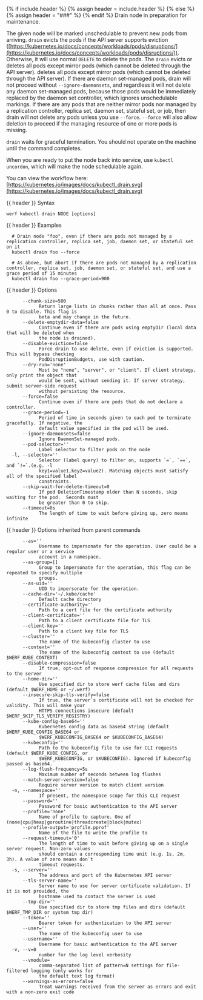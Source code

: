 {% if include.header %}
{% assign header = include.header %}
{% else %}
{% assign header = "###" %}
{% endif %}
Drain node in preparation for maintenance.

The given node will be marked unschedulable to prevent new pods from arriving. `drain` evicts the pods if the API server supports eviction ([https://kubernetes.io/docs/concepts/workloads/pods/disruptions/](https://kubernetes.io/docs/concepts/workloads/pods/disruptions/)). Otherwise, it will use normal `DELETE` to delete the pods. The `drain` evicts or deletes all pods except mirror pods (which cannot be deleted through the API server). deletes all pods except mirror pods (which cannot be deleted through the API server). If there are daemon set-managed pods, drain will not proceed without `--ignore-daemonsets`, and regardless it will not delete any daemon set-managed pods, because those pods would be immediately replaced by the daemon set controller, which ignores unschedulable markings. If there are any pods that are neither mirror pods nor managed by a replication controller, replica set, daemon set, stateful set, or job, then drain will not delete any pods unless you use `--force`. `--force` will also allow deletion to proceed if the managing resource of one or more pods is missing.

`drain` waits for graceful termination. You should not operate on the machine until the command completes.

When you are ready to put the node back into service, use `kubectl uncordon`, which will make the node schedulable again.

You can view the workflow here: [https://kubernetes.io/images/docs/kubectl_drain.svg](https://kubernetes.io/images/docs/kubectl_drain.svg)

{{ header }} Syntax

```shell
werf kubectl drain NODE [options]
```

{{ header }} Examples

```shell
  # Drain node "foo", even if there are pods not managed by a replication controller, replica set, job, daemon set, or stateful set on it
  kubectl drain foo --force
  
  # As above, but abort if there are pods not managed by a replication controller, replica set, job, daemon set, or stateful set, and use a grace period of 15 minutes
  kubectl drain foo --grace-period=900
```

{{ header }} Options

```shell
      --chunk-size=500
            Return large lists in chunks rather than all at once. Pass 0 to disable. This flag is   
            beta and may change in the future.
      --delete-emptydir-data=false
            Continue even if there are pods using emptyDir (local data that will be deleted when    
            the node is drained).
      --disable-eviction=false
            Force drain to use delete, even if eviction is supported. This will bypass checking     
            PodDisruptionBudgets, use with caution.
      --dry-run='none'
            Must be "none", "server", or "client". If client strategy, only print the object that   
            would be sent, without sending it. If server strategy, submit server-side request       
            without persisting the resource.
      --force=false
            Continue even if there are pods that do not declare a controller.
      --grace-period=-1
            Period of time in seconds given to each pod to terminate gracefully. If negative, the   
            default value specified in the pod will be used.
      --ignore-daemonsets=false
            Ignore DaemonSet-managed pods.
      --pod-selector=''
            Label selector to filter pods on the node
  -l, --selector=''
            Selector (label query) to filter on, supports `=`, `==`, and `!=`.(e.g. -l              
            key1=value1,key2=value2). Matching objects must satisfy all of the specified label      
            constraints.
      --skip-wait-for-delete-timeout=0
            If pod DeletionTimestamp older than N seconds, skip waiting for the pod.  Seconds must  
            be greater than 0 to skip.
      --timeout=0s
            The length of time to wait before giving up, zero means infinite
```

{{ header }} Options inherited from parent commands

```shell
      --as=''
            Username to impersonate for the operation. User could be a regular user or a service    
            account in a namespace.
      --as-group=[]
            Group to impersonate for the operation, this flag can be repeated to specify multiple   
            groups.
      --as-uid=''
            UID to impersonate for the operation.
      --cache-dir='~/.kube/cache'
            Default cache directory
      --certificate-authority=''
            Path to a cert file for the certificate authority
      --client-certificate=''
            Path to a client certificate file for TLS
      --client-key=''
            Path to a client key file for TLS
      --cluster=''
            The name of the kubeconfig cluster to use
      --context=''
            The name of the kubeconfig context to use (default $WERF_KUBE_CONTEXT)
      --disable-compression=false
            If true, opt-out of response compression for all requests to the server
      --home-dir=''
            Use specified dir to store werf cache files and dirs (default $WERF_HOME or ~/.werf)
      --insecure-skip-tls-verify=false
            If true, the server`s certificate will not be checked for validity. This will make your 
            HTTPS connections insecure (default $WERF_SKIP_TLS_VERIFY_REGISTRY)
      --kube-config-base64=''
            Kubernetes config data as base64 string (default $WERF_KUBE_CONFIG_BASE64 or            
            $WERF_KUBECONFIG_BASE64 or $KUBECONFIG_BASE64)
      --kubeconfig=''
            Path to the kubeconfig file to use for CLI requests (default $WERF_KUBE_CONFIG, or      
            $WERF_KUBECONFIG, or $KUBECONFIG). Ignored if kubeconfig passed as base64.
      --log-flush-frequency=5s
            Maximum number of seconds between log flushes
      --match-server-version=false
            Require server version to match client version
  -n, --namespace=''
            If present, the namespace scope for this CLI request
      --password=''
            Password for basic authentication to the API server
      --profile='none'
            Name of profile to capture. One of (none|cpu|heap|goroutine|threadcreate|block|mutex)
      --profile-output='profile.pprof'
            Name of the file to write the profile to
      --request-timeout='0'
            The length of time to wait before giving up on a single server request. Non-zero values 
            should contain a corresponding time unit (e.g. 1s, 2m, 3h). A value of zero means don`t 
            timeout requests.
  -s, --server=''
            The address and port of the Kubernetes API server
      --tls-server-name=''
            Server name to use for server certificate validation. If it is not provided, the        
            hostname used to contact the server is used
      --tmp-dir=''
            Use specified dir to store tmp files and dirs (default $WERF_TMP_DIR or system tmp dir)
      --token=''
            Bearer token for authentication to the API server
      --user=''
            The name of the kubeconfig user to use
      --username=''
            Username for basic authentication to the API server
  -v, --v=0
            number for the log level verbosity
      --vmodule=
            comma-separated list of pattern=N settings for file-filtered logging (only works for    
            the default text log format)
      --warnings-as-errors=false
            Treat warnings received from the server as errors and exit with a non-zero exit code
```

